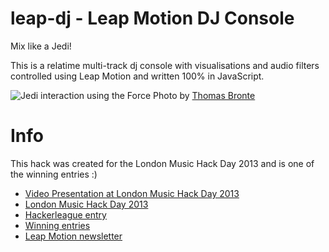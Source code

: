 leap-dj - Leap Motion DJ Console
========================

Mix like a Jedi!

This is a relatime multi-track dj console with visualisations and audio filters controlled using Leap Motion and written 100% in JavaScript.

![Jedi interaction using the Force](https://farm6.staticflickr.com/5488/11274607023_d4443fded6_c.jpg)
Photo by [Thomas Bronte](http://www.flickr.com/photos/thomasbonte/)

# Info
This hack was created for the London Music Hack Day 2013 and is one of the winning entries :)
- [Video Presentation at London Music Hack Day 2013](https://www.youtube.com/watch?v=M6zuvhwJfwg)
- [London Music Hack Day 2013](http://london.musichackday.org/2013)
- [Hackerleague entry](https://www.hackerleague.org/hackathons/music-hack-day-london-2013/hacks/leap-motion-dj-console)
- [Winning entries](http://www.rockol.com/uk/news-559059/music-hack-day-london-2013-the-hacks-and-the-winners)
- [Leap Motion newsletter](https://labs.leapmotion.com/42/)
